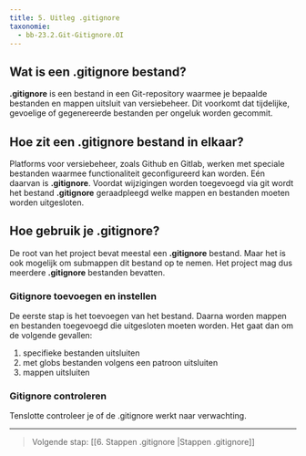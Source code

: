 ```yaml
---
title: 5. Uitleg .gitignore
taxonomie:
  - bb-23.2.Git-Gitignore.OI
---
```


## Wat is een .gitignore bestand?
**.gitignore** is een bestand in een Git-repository waarmee je bepaalde bestanden en mappen uitsluit van versiebeheer. Dit voorkomt dat tijdelijke, gevoelige of gegenereerde bestanden per ongeluk worden gecommit.

## Hoe zit een .gitignore bestand in elkaar?
Platforms voor versiebeheer, zoals Github en Gitlab, werken met speciale bestanden waarmee functionaliteit geconfigureerd kan worden. Eén daarvan is **.gitignore**. Voordat wijzigingen worden toegevoegd via git wordt het bestand **.gitignore** geraadpleegd welke mappen en bestanden moeten worden uitgesloten.

## Hoe gebruik je .gitignore?
De root van het project bevat meestal een **.gitignore** bestand. Maar het is ook mogelijk om submappen dit bestand op te nemen. Het project mag dus meerdere **.gitignore** bestanden bevatten.

### Gitignore toevoegen en instellen
De eerste stap is het toevoegen van het bestand. Daarna worden mappen en bestanden toegevoegd die uitgesloten moeten worden. Het gaat dan om de volgende gevallen:
1. specifieke bestanden uitsluiten
2. met globs bestanden volgens een patroon uitsluiten
3. mappen uitsluiten

### Gitignore controleren
Tenslotte controleer je of de .gitignore werkt naar verwachting. 

---

> Volgende stap: [[6. Stappen .gitignore |Stappen .gitignore]]
